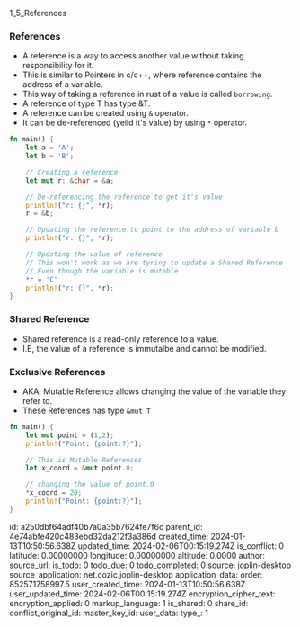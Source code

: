 1_5_References

### References
- A reference is a way to access another value without taking responsibility for it.
- This is similar to Pointers in c/c++, where reference contains the address of a variable.
- This way of taking a reference in rust of a value is called `borrowing`.
- A reference of type T has type &T.
- A reference can be created using `&` operator.
- It can be de-referenced (yeild it's value) by using `*` operator.

```rust
fn main() {
    let a = 'A';
    let b = 'B';

    // Creating a reference
    let mut r: &char = &a;

    // De-referencing the reference to get it's value
    println!("r: {}", *r);
    r = &b;

    // Updating the reference to point to the address of variable b
    println!("r: {}", *r);

    // Updating the value of reference
    // This won't work as we are tyring to update a Shared Reference
    // Even though the variable is mutable
    *r = 'C'
    println!("r: {}", *r);
}
```


### Shared Reference
- Shared reference is a read-only reference to a value.
- I.E, the value of a reference is immutalbe and cannot be modified. 


### Exclusive References
- AKA, Mutable Reference allows changing the value of the variable they refer to.
- These References has type `&mut T`

```rust
fn main() {
    let mut point = (1,2);
    println!("Point: {point:?}");

    // This is Mutable References
    let x_coord = &mut point.0;

    // changing the value of point.0
    *x_coord = 20;
    println!("Point: {point:?}");
}
```


id: a250dbf64adf40b7a0a35b7624fe7f6c
parent_id: 4e74abfe420c483ebd32da212f3a386d
created_time: 2024-01-13T10:50:56.638Z
updated_time: 2024-02-06T00:15:19.274Z
is_conflict: 0
latitude: 0.00000000
longitude: 0.00000000
altitude: 0.0000
author: 
source_url: 
is_todo: 0
todo_due: 0
todo_completed: 0
source: joplin-desktop
source_application: net.cozic.joplin-desktop
application_data: 
order: 852571758997.5
user_created_time: 2024-01-13T10:50:56.638Z
user_updated_time: 2024-02-06T00:15:19.274Z
encryption_cipher_text: 
encryption_applied: 0
markup_language: 1
is_shared: 0
share_id: 
conflict_original_id: 
master_key_id: 
user_data: 
type_: 1